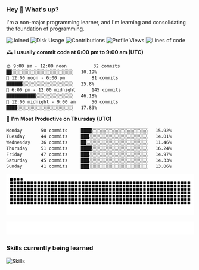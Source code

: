 ### Hey :wave: What's up?

I'm a non-major programming learner, and I'm learning and consolidating the foundation of programming.

<!--START_SECTION:waka-->
![Joined](http://img.shields.io/badge/Joined-7%20years%20ago-6D67E4?style=flat&labelColor=453C67)
![Disk Usage](http://img.shields.io/badge/Github%27s%20Storage-605.1%20MB-FD841F?style=flat&labelColor=E14D2A)
![Contributions](http://img.shields.io/badge/Contributions%20in%202024-66-7DCE13?style=flat&labelColor=2B7A0B)
![Profile Views](http://img.shields.io/badge/Profile%20Views-0-3AB4F2?style=flat&labelColor=0078AA)
![Lines of code](https://img.shields.io/badge/Lines%20of%20code-2%20Million%20Lines%20of%20code-FF8B8B?style=flat&labelColor=EB4747)

🕰️ **I usually commit code at 6:00 pm to 9:00 am (UTC)** 

```text
🌞 9:00 am - 12:00 noon          32 commits     ██░░░░░░░░░░░░░░░░░░░░░░░   10.19% 
🌆 12:00 noon - 6:00 pm          81 commits     ██████░░░░░░░░░░░░░░░░░░░   25.8% 
🌃 6:00 pm - 12:00 midnight      145 commits    ███████████░░░░░░░░░░░░░░   46.18% 
🌙 12:00 midnight - 9:00 am      56 commits     ████░░░░░░░░░░░░░░░░░░░░░   17.83%
```
📅 **I'm Most Productive on Thursday (UTC)** 

```text
Monday       50 commits     ████░░░░░░░░░░░░░░░░░░░░░   15.92% 
Tuesday      44 commits     ███░░░░░░░░░░░░░░░░░░░░░░   14.01% 
Wednesday    36 commits     ██░░░░░░░░░░░░░░░░░░░░░░░   11.46% 
Thursday     51 commits     ████░░░░░░░░░░░░░░░░░░░░░   16.24% 
Friday       47 commits     ███░░░░░░░░░░░░░░░░░░░░░░   14.97% 
Saturday     45 commits     ███░░░░░░░░░░░░░░░░░░░░░░   14.33% 
Sunday       41 commits     ███░░░░░░░░░░░░░░░░░░░░░░   13.06%
```

<!--END_SECTION:waka-->

![Snake animation](https://raw.githubusercontent.com/dirname/dirname/output/snake.svg)

![metrics](github-metrics.svg)

### Skills currently being learned

![Skills](https://skillicons.dev/icons?i=linux,rust,go,solidity,typescript,bash,git,postgres,mysql,redis,mongo,docker,kubernetes,grafana,prometheus)
